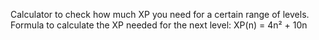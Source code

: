 Calculator to check how much XP you need for a certain range of levels.
Formula to calculate the XP needed for the next level: XP(n) = 4n² + 10n

